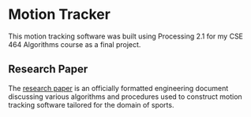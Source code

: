 # Motion Tracker

This motion tracking software was built using Processing 2.1 for my CSE 464 Algorithms course as a final project.

## Research Paper

The [research paper](https://github.com/freerjm/motion_tracker/blob/master/freerjm_CSE464_Term_Paper_Final.pdf) is an officially formatted engineering document discussing various algorithms and procedures used to construct motion tracking software tailored for the domain of sports.

